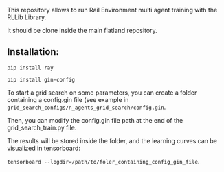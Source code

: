 This repository allows to run Rail Environment multi agent training with the RLLib Library.

It should be clone inside the main flatland repository.

## Installation:
`pip install ray`

`pip install gin-config`

To start a grid search on some parameters, you can create a folder containing a config.gin file (see example in `grid_search_configs/n_agents_grid_search/config.gin`.

Then, you can modify the config.gin file path at the end of the grid_search_train.py file.

The results will be stored inside the folder, and the learning curves can be visualized in 
tensorboard:

`tensorboard --logdir=/path/to/foler_containing_config_gin_file`.